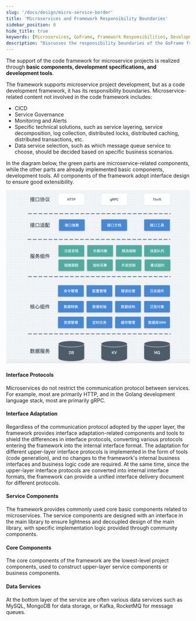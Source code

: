```yaml
---
slug: '/docs/design/micro-service-border'
title: 'Microservices and Framework Responsibility Boundaries'
sidebar_position: 0
hide_title: true
keywords: [Microservices, GoFrame, Framework Responsibilities, Development Tools, Basic Components, Interface Adaptation, Service Components, Core Components, Interface Protocols, Data Services]
description: "Discusses the responsibility boundaries of the GoFrame framework in supporting microservice project development. The content covers basic components, development tools, interface protocol adaptation, and how interface design achieves the framework’s extensibility to meet the needs of different data services and communication protocols."
---
```


The support of the code framework for microservice projects is realized through **basic components, development specifications, and development tools**.

The framework supports microservice project development, but as a code development framework, it has its responsibility boundaries. Microservice-related content not involved in the code framework includes:

- CICD
- Service Governance
- Monitoring and Alerts
- Specific technical solutions, such as service layering, service decomposition, log collection, distributed locks, distributed caching, distributed transactions, etc.
- Data service selection, such as which message queue service to choose, should be decided based on specific business scenarios.

In the diagram below, the green parts are microservice-related components, while the other parts are already implemented basic components, development tools. All components of the framework adopt interface design to ensure good extensibility.

![](/markdown/a5d16c9342bcf3a3c70c586de1e89162.png)

#### **Interface Protocols**

Microservices do not restrict the communication protocol between services. For example, most are primarily HTTP, and in the Golang development language stack, most are primarily gRPC.

#### **Interface Adaptation**

Regardless of the communication protocol adopted by the upper layer, the framework provides interface adaptation-related components and tools to shield the differences in interface protocols, converting various protocols entering the framework into the internal interface format. The adaptation for different upper-layer interface protocols is implemented in the form of tools (code generation), and no changes to the framework's internal business interfaces and business logic code are required. At the same time, since the upper-layer interface protocols are converted into internal interface formats, the framework can provide a unified interface delivery document for different protocols.

#### **Service Components**

The framework provides commonly used core basic components related to microservices. The service components are designed with an interface in the main library to ensure lightness and decoupled design of the main library, with specific implementation logic provided through community components.

#### **Core Components**

The core components of the framework are the lowest-level project components, used to construct upper-layer service components or business components.

#### Data Services

At the bottom layer of the service are often various data services such as MySQL, MongoDB for data storage, or Kafka, RocketMQ for message queues.